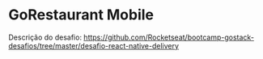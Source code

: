 # GoRestaurant Mobile

Descrição do desafio: https://github.com/Rocketseat/bootcamp-gostack-desafios/tree/master/desafio-react-native-delivery
